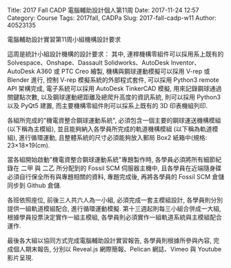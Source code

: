 Title: 2017 Fall CADP 電腦輔助設計個人第11周
Date: 2017-11-24 12:57
Category: Course
Tags: 2017fall, CADPa
Slug: 2017-fall-cadp-w11
Author: 40523135

電腦輔助設計實習第11周小組機構設計要求

<!-- PELICAN_END_SUMMARY -->

這周是統計小組設計機構的設計要求：
其中, 連桿機構零組件可以採用系上既有的 Solvespace、Onshape、Dassault Solidworks、AutoDesk Inventor、AutoDesk A360 或 PTC Creo 繪製, 機構與鋼球運動模擬可以採用 V-rep 或 Blender 進行, 控制 V-rep 模擬系統的外部程式套件, 可以採用 Python3 remote API 架構完成, 電子系統可以採用 AutoDesk TinkerCAD 模擬, 用來記錄鋼球通過關鍵點次數, 以及鋼球運動總距離及總爬升高度的資訊系統, 則可以採用 Python3 以及 PyQt5 建置, 而主要機構零組件則可以採系上既有的 3D 印表機組列印.

各組所完成的"機電資整合鋼球運動系統", 必須包含一個主要的鋼球運送機構模組 (以下稱為主模組), 並且能夠納入各學員所完成的軌道機構模組 (以下稱為軌道模組), 進行循環運動, 且整體系統的尺寸必須能夠放入郵局 Box2 紙箱中(規格: 23×18×19(cm).

當各組開始啟動"機電資整合鋼球運動系統"專題製作時, 各學員必須將所有細節紀錄在 二甲 與 二乙 所分配到的 Fossil SCM 伺服器主機中, 且各學員在近端隨身碟必須自行保全所有與專題相關的資料, 專題完成後, 再將各學員的 Fossil SCM 倉儲同步到 Github 倉儲.

各班依照座位, 前後三人共六人為一小組, 必須完成一套主模組設計, 各學員則分別提供一組軌道模組配合, 進行循環運動模擬. 第十三週起則每三小組合併成一大組, 根據學員投票決定實作一組主模組, 各學員則必須實作一組軌道系統與主模組配合運作.

最後各大組以協同方式完成電腦輔助設計實習報告, 各學員則根據所參與內容, 完成個人期末報告, 分別以 Reveal.js 網際簡報、Pelican 網誌、Vimeo 與 Youtube 影片呈現.